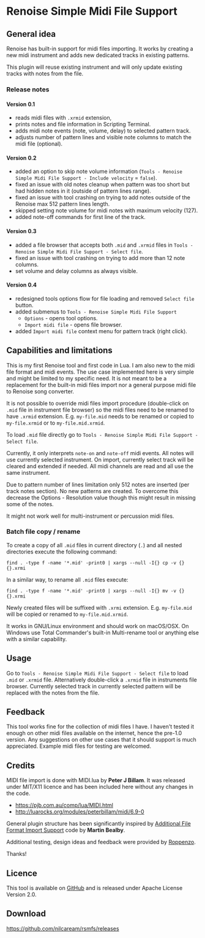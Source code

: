# Renoise Simple Midi File Support

## General idea

Renoise has built-in support for midi files importing. It works by creating a new midi instrument and adds new dedicated tracks in existing patterns.

This plugin will reuse existing instrument and will only update existing tracks with notes from the file.

### Release notes

#### Version 0.1

- reads midi files with `.xrmid` extension,
- prints notes and file information in Scripting Terminal.
- adds midi note events (note, volume, delay) to selected pattern track.
- adjusts number of pattern lines and visible note columns to match the midi file (optional).

#### Version 0.2

- added an option to skip note volume information (`Tools - Renoise Simple Midi File Support - Include velocity` = `false`).
- fixed an issue with old notes cleanup when pattern was too short but had hidden notes in it (outside of pattern lines range).
- fixed an issue with tool crashing on trying to add notes outside of the Renoise max 512 pattern lines length.
- skipped setting note volume for midi notes with maximum velocity (127).
- added note-off commands for first line of the track.

#### Version 0.3

- added a file browser that accepts both `.mid` and `.xrmid` files in `Tools - Renoise Simple Midi File Support - Select file`.
- fixed an issue with tool crashing on trying to add more than 12 note columns.
- set volume and delay columns as always visible.

#### Version 0.4

- redesigned tools options flow for file loading and removed `Select file` button.
- added submenus to `Tools - Renoise Simple Midi File Support`
  - `Options` - opens tool options.
  - `Import midi file` - opens file browser.
- added `Import midi file` context menu for pattern track (right click).

## Capabilities and limitations

This is my first Renoise tool and first code in Lua. I am also new to the midi file format and midi events. The use case implemented here is very simple and might be limited to my specific need. It is not meant to be a replacement for the built-in midi files import nor a general purpose midi file to Renoise song converter.

It is not possible to override midi files import procedure (double-click on `.mid` file in instrument file browser) so the midi files need to be renamed to have `.xrmid` extension. E.g. `my-file.mid` needs to be renamed or copied to `my-file.xrmid` or to `my-file.mid.xrmid`.

To load `.mid` file directly go to `Tools - Renoise Simple Midi File Support - Select file`.

Currently, it only interprets `note-on` and `note-off` midi events. All notes will use currently selected instrument. On import, currently select track will be cleared and extended if needed. All midi channels are read and all use the same instrument.

Due to pattern number of lines limitation only 512 notes are inserted (per track notes section). No new patterns are created. To overcome this decrease the Options - Resolution value though this might result in missing some of the notes.

It might not work well for multi-instrument or percussion midi files.

### Batch file copy / rename

To create a copy of all `.mid` files in current directory (`.`) and all nested directories execute the following command:

    find . -type f -name '*.mid' -print0 | xargs --null -I{} cp -v {} {}.xrmi

In a similar way, to rename all `.mid` files execute:

    find . -type f -name '*.mid' -print0 | xargs --null -I{} mv -v {} {}.xrmi

Newly created files will be suffixed with `.xrmi` extension. E.g. `my-file.mid` will be copied or renamed to `my-file.mid.xrmid`.

It works in GNU/Linux environment and should work on macOS/OSX. On Windows use Total Commander's built-in Multi-rename tool or anything else with a similar capability.

## Usage

Go to `Tools - Renoise Simple Midi File Support - Select file` to load `.mid` or `.xrmid` file. Alternatively double-click a `.xrmid` file in instruments file browser. Currently selected track in currently selected pattern will be replaced with the notes from the file.

## Feedback

This tool works fine for the collection of midi files I have. I haven't tested it enough on other midi files available on the internet, hence the pre-1.0 version. Any suggestions on other use cases that it should support is much appreciated. Example midi files for testing are welcomed.

## Credits

MIDI file import is done with MIDI.lua by **Peter J Billam**. It was released under MIT/X11 licence and has been included here without any changes in the code.

* https://pjb.com.au/comp/lua/MIDI.html
* http://luarocks.org/modules/peterbillam/midi/6.9-0

General plugin structure has been significantly inspired by [Additional File Format Import Support](https://www.renoise.com/tools/additional-file-format-import-support) code by **Martin Bealby**.

Additional testing, design ideas and feedback were provided by [Roppenzo](https://forum.renoise.com/u/Roppenzo). 

Thanks!

## Licence

This tool is available on [GitHub](https://github.com/nilcaream/rsmfs) and is released under Apache License Version 2.0.

## Download

https://github.com/nilcaream/rsmfs/releases